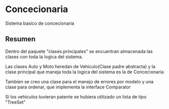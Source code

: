 # Concecionaria
Sistema basico de concecionaria
<h2>Resumen</h2>
<p>Dentro del paquete "clases.principales" se encuentran almacenada las clases con toda la logica del sistema.</p>
<p>Las clases Auto y Moto heredan de Vehiculo(Clase padre abstracta) y la clase principal que maneja toda la logica del sistema es la de Concecionaria</p>
<p>Tambien se creo una clase para el manejo de errores por modelo y una clase para ordenar, que implementa la interface Comparator</p>
<p>Si los vehiculos tuvieran patente se hubiera utilizado un lista de tipo "TreeSet"</p>
